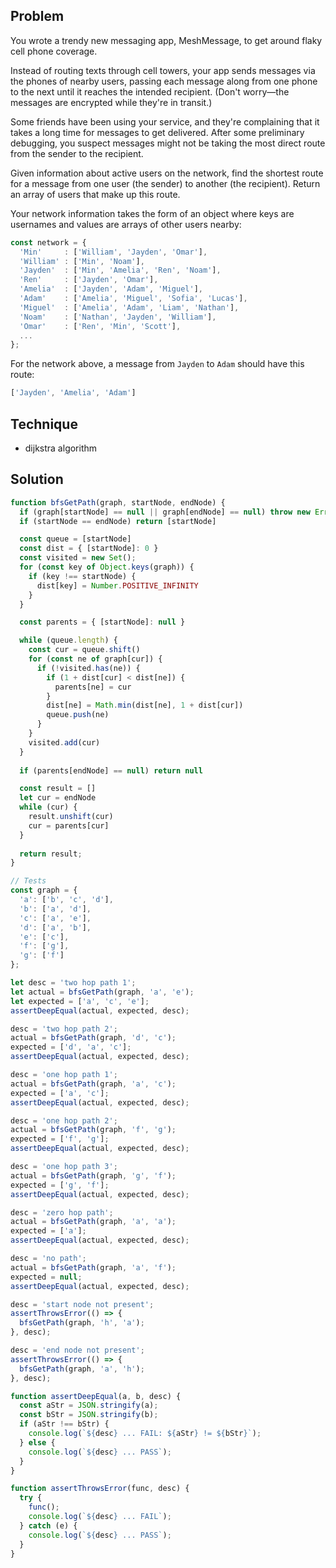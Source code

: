 ## Problem 

You wrote a trendy new messaging app, MeshMessage, to get around flaky cell
phone coverage.

Instead of routing texts through cell towers, your app sends messages via the
phones of nearby users, passing each message along from one phone to the next
until it reaches the intended recipient. (Don't worry—the messages are encrypted
while they're in transit.)

Some friends have been using your service, and they're complaining that it takes
a long time for messages to get delivered. After some preliminary debugging, you
suspect messages might not be taking the most direct route from the sender to
the recipient.

Given information about active users on the network, find the shortest route for
a message from one user (the sender) to another (the recipient). Return an array
of users that make up this route.

Your network information takes the form of an object where keys are usernames
and values are arrays of other users nearby:

```javascript
const network = {
  'Min'     : ['William', 'Jayden', 'Omar'],
  'William' : ['Min', 'Noam'],
  'Jayden'  : ['Min', 'Amelia', 'Ren', 'Noam'],
  'Ren'     : ['Jayden', 'Omar'],
  'Amelia'  : ['Jayden', 'Adam', 'Miguel'],
  'Adam'    : ['Amelia', 'Miguel', 'Sofia', 'Lucas'],
  'Miguel'  : ['Amelia', 'Adam', 'Liam', 'Nathan'],
  'Noam'    : ['Nathan', 'Jayden', 'William'],
  'Omar'    : ['Ren', 'Min', 'Scott'],
  ...
};
```

For the network above, a message from `Jayden` to `Adam` should have this route:

```javascript
['Jayden', 'Amelia', 'Adam']
```


## Technique

- dijkstra algorithm

## Solution 

```javascript
function bfsGetPath(graph, startNode, endNode) {
  if (graph[startNode] == null || graph[endNode] == null) throw new Error("OMG")
  if (startNode == endNode) return [startNode]

  const queue = [startNode]
  const dist = { [startNode]: 0 }
  const visited = new Set();
  for (const key of Object.keys(graph)) {
    if (key !== startNode) {
      dist[key] = Number.POSITIVE_INFINITY
    }
  }

  const parents = { [startNode]: null }

  while (queue.length) {
    const cur = queue.shift()
    for (const ne of graph[cur]) {
      if (!visited.has(ne)) {
        if (1 + dist[cur] < dist[ne]) {
          parents[ne] = cur 
        }
        dist[ne] = Math.min(dist[ne], 1 + dist[cur])
        queue.push(ne)
      }
    }
    visited.add(cur)
  }
  
  if (parents[endNode] == null) return null

  const result = []
  let cur = endNode
  while (cur) {
    result.unshift(cur)
    cur = parents[cur]
  }
  
  return result;
}

// Tests
const graph = {
  'a': ['b', 'c', 'd'],
  'b': ['a', 'd'],
  'c': ['a', 'e'],
  'd': ['a', 'b'],
  'e': ['c'],
  'f': ['g'],
  'g': ['f']
};

let desc = 'two hop path 1';
let actual = bfsGetPath(graph, 'a', 'e');
let expected = ['a', 'c', 'e'];
assertDeepEqual(actual, expected, desc);

desc = 'two hop path 2';
actual = bfsGetPath(graph, 'd', 'c');
expected = ['d', 'a', 'c'];
assertDeepEqual(actual, expected, desc);

desc = 'one hop path 1';
actual = bfsGetPath(graph, 'a', 'c');
expected = ['a', 'c'];
assertDeepEqual(actual, expected, desc);

desc = 'one hop path 2';
actual = bfsGetPath(graph, 'f', 'g');
expected = ['f', 'g'];
assertDeepEqual(actual, expected, desc);

desc = 'one hop path 3';
actual = bfsGetPath(graph, 'g', 'f');
expected = ['g', 'f'];
assertDeepEqual(actual, expected, desc);

desc = 'zero hop path';
actual = bfsGetPath(graph, 'a', 'a');
expected = ['a'];
assertDeepEqual(actual, expected, desc);

desc = 'no path';
actual = bfsGetPath(graph, 'a', 'f');
expected = null;
assertDeepEqual(actual, expected, desc);

desc = 'start node not present';
assertThrowsError(() => {
  bfsGetPath(graph, 'h', 'a');
}, desc);

desc = 'end node not present';
assertThrowsError(() => {
  bfsGetPath(graph, 'a', 'h');
}, desc);

function assertDeepEqual(a, b, desc) {
  const aStr = JSON.stringify(a);
  const bStr = JSON.stringify(b);
  if (aStr !== bStr) {
    console.log(`${desc} ... FAIL: ${aStr} != ${bStr}`);
  } else {
    console.log(`${desc} ... PASS`);
  }
}

function assertThrowsError(func, desc) {
  try {
    func();
    console.log(`${desc} ... FAIL`);
  } catch (e) {
    console.log(`${desc} ... PASS`);
  }
}
```
